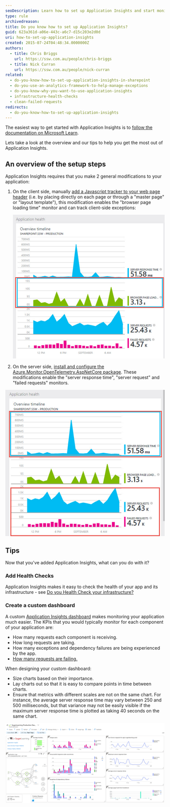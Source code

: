 ```yaml
---
seoDescription: Learn how to set up Application Insights and start monitoring your application's performance, exceptions, and user behavior.
type: rule
archivedreason:
title: Do you know how to set up Application Insights?
guid: 623a361d-a06e-443c-a6c7-d15c203e2d0d
uri: how-to-set-up-application-insights
created: 2015-07-24T04:48:34.0000000Z
authors:
  - title: Chris Briggs
    url: https://ssw.com.au/people/chris-briggs
  - title: Nick Curran
    url: https://ssw.com.au/people/nick-curran
related:
  - do-you-know-how-to-set-up-application-insights-in-sharepoint
  - do-you-use-an-analytics-framework-to-help-manage-exceptions
  - do-you-know-why-you-want-to-use-application-insights
  - infrastructure-health-checks
  - clean-failed-requests
redirects:
  - do-you-know-how-to-set-up-application-insights
---
```


The easiest way to get started with Application Insights is to [follow the documentation on Microsoft Learn](https://learn.microsoft.com/en-us/azure/azure-monitor/app/app-insights-overview).

Lets take a look at the overview and our tips to help you get the most out of Application Insights.

<!--endintro-->

## An overview of the setup steps

Application Insights requires that you make 2 general modifications to your application:

1. On the client side, manually [add a Javascript tracker to your web page header](https://learn.microsoft.com/en-us/azure/azure-monitor/app/javascript-sdk?tabs=javascriptwebsdkloaderscript) (i.e. by placing directly on each page or through a "master page" or "layout template"), this modification enables the "browser page loading time" monitor and can track client-side exceptions:

   ![Browser side stats have been enabled with the JavaScript tracker](app-insights-browser-loading-time.jpg)

2. On the server side, [install and configure the Azure.Monitor.OpenTelemetry.AspNetCore package](https://learn.microsoft.com/en-us/azure/azure-monitor/app/opentelemetry-enable?tabs=aspnetcore). These modifications enable the "server response time", "server request" and "failed requests" monitors.

  ![Server side stats have been enabled now that it has been added to the ASP.NET pipeline](server-response-requests-failed-requests.jpg)

## Tips

Now that you've added Application Insights, what can you do with it?

### Add Health Checks

Application Insights makes it easy to check the health of your app and its infrastructure - see [Do you Health Check your infrastructure?](/infrastructure-health-checks)

### Create a custom dashboard

A custom [Application Insights dashboard](https://learn.microsoft.com/en-us/azure/azure-monitor/app/overview-dashboard#create-custom-kpi-dashboards-using-application-insights) makes monitoring your application much easier. The KPIs that you would typically monitor for each component of your application are:

- How many requests each component is receiving.
- How long requests are taking.
- How many exceptions and dependency failures are being experienced by the app.
- [How many requests are failing.](/clean-failed-requests)

When designing your custom dashboard:

- Size charts based on their importance.
- Lay charts out so that it is easy to compare points in time between charts.
- Ensure that metrics with different scales are not on the same chart. For instance, the average server response time may vary between 250 and 500 milliseconds, but that variance may not be easily visible if the maximum server response time is plotted as taking 40 seconds on the same chart.

![Good example - Custom dashboard demonstrating the above points](good-example-custom-dashboard.png)
